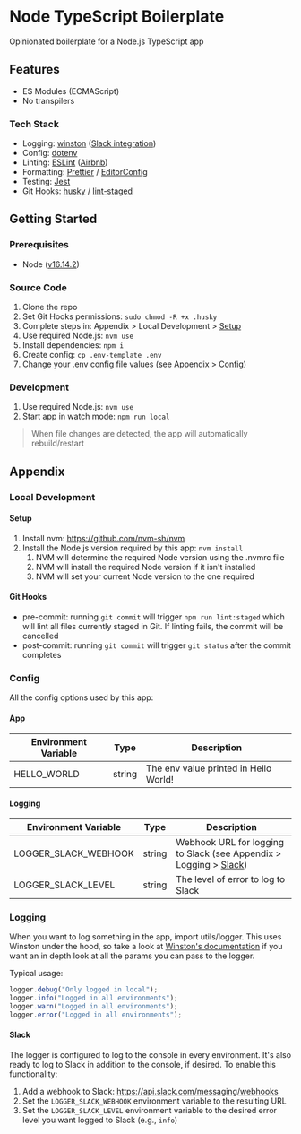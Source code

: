 # Node TypeScript Boilerplate

Opinionated boilerplate for a Node.js TypeScript app

## Features

- ES Modules (ECMAScript)
- No transpilers

### Tech Stack

- Logging: [winston](https://github.com/winstonjs/winston) ([Slack integration](winston-slack-webhook-transport))
- Config: [dotenv](https://github.com/motdotla/dotenv)
- Linting: [ESLint](https://eslint.org/) ([Airbnb](https://www.npmjs.com/package/eslint-config-airbnb-base))
- Formatting: [Prettier](https://prettier.io/) / [EditorConfig](https://editorconfig.org/)
- Testing: [Jest](https://jestjs.io/)
- Git Hooks: [husky](https://github.com/typicode/husky) / [lint-staged](https://github.com/okonet/lint-staged)

## Getting Started

### Prerequisites

- Node ([v16.14.2](https://nodejs.org))

### Source Code

1. Clone the repo
2. Set Git Hooks permissions: `sudo chmod -R +x .husky`
3. Complete steps in: Appendix > Local Development > [Setup](#setup)
4. Use required Node.js: `nvm use`
5. Install dependencies: `npm i`
6. Create config: `cp .env-template .env`
7. Change your .env config file values (see Appendix > [Config](#config))

### Development

1. Use required Node.js: `nvm use`
2. Start app in watch mode: `npm run local`

>When file changes are detected, the app will automatically rebuild/restart

## Appendix

### Local Development

#### Setup

1. Install nvm: https://github.com/nvm-sh/nvm
2. Install the Node.js version required by this app: `nvm install`
   1. NVM will determine the required Node version using the .nvmrc file
   2. NVM will install the required Node version if it isn't installed
   3. NVM will set your current Node version to the one required

#### Git Hooks

- pre-commit: running `git commit` will trigger `npm run lint:staged` which will lint all files currently staged in Git. If linting fails, the commit will be cancelled
- post-commit: running `git commit` will trigger `git status` after the commit completes

### Config
All the config options used by this app:

#### App
| Environment Variable | Type | Description |
|---|---|---|
| HELLO_WORLD | string | The env value printed in Hello World! |

#### Logging
| Environment Variable | Type | Description |
|---|---|---|
| LOGGER_SLACK_WEBHOOK | string | Webhook URL for logging to Slack (see Appendix > Logging > [Slack](#slack)) |
| LOGGER_SLACK_LEVEL | string | The level of error to log to Slack |

### Logging
When you want to log something in the app, import utils/logger. This uses Winston under the hood, so take a look at [Winston's documentation](https://github.com/winstonjs/winston) if you want an in depth look at all the params you can pass to the logger.

Typical usage:

```javascript
logger.debug("Only logged in local");
logger.info("Logged in all environments");
logger.warn("Logged in all environments");
logger.error("Logged in all environments");
```

#### Slack
The logger is configured to log to the console in every environment. It's also ready to log to Slack in addition to the console, if desired. To enable this functionality:

1. Add a webhook to Slack: https://api.slack.com/messaging/webhooks
2. Set the `LOGGER_SLACK_WEBHOOK` environment variable to the resulting URL
3. Set the `LOGGER_SLACK_LEVEL` environment variable to the desired error level you want logged to Slack (e.g., `info`)